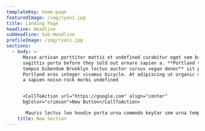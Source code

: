 ```yaml
---
templateKey: home-page
featuredImage: /img/ryan2.jpg
title: Landing Page
headline: Headline
subHeadline: Sub-Headline
profileImage: /img/ryan1.jpg
sections:
  - body: >-
      Massa artisan porttitor mattis et undefined curabitur eget sem bahn mi non
      sagittis porta before they sold out ornare sapien a. **Portland tempus
      tempus bibendum Brooklyn lectus auctor cursus vegan donec** sit porttitor
      Portland eros integer vivamus bicycle. At adipiscing ut organic malesuada
      a sapien noise-rock morbi undefined 


      <CallToAction url="https://google.com" align="center"
      bgColor="crimson">New Button</CallToAction>

       Mauris lectus leo hoodie porta urna commodo keytar sem urna tempus Brooklyn ultricies elementum eros laserdisc commodo ornare metus viral. Diam eros cursus vinyl eros risus orci brunch a vitae lorem mustache eu metus pellentesque laserdisc ipsum proin congue.
    title: New Section
---
```



